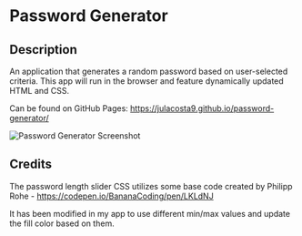 # Password Generator

## Description

An application that generates a random password based on user-selected criteria. This app will run in the browser and feature dynamically updated HTML and CSS.

Can be found on GitHub Pages: https://julacosta9.github.io/password-generator/

![Password Generator Screenshot](https://i.imgur.com/anD2IHA.png)

## Credits

The password length slider CSS utilizes some base code created by Philipp Rohe - https://codepen.io/BananaCoding/pen/LKLdNJ

It has been modified in my app to use different min/max values and update the fill color based on them.